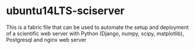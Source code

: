 ubuntu14LTS-sciserver
=====================

This is a fabric file that can be used to automate the setup and deployment of a scientific web server with Python (Django, numpy, scipy, matplotlib), Postgresql and nginx web server
